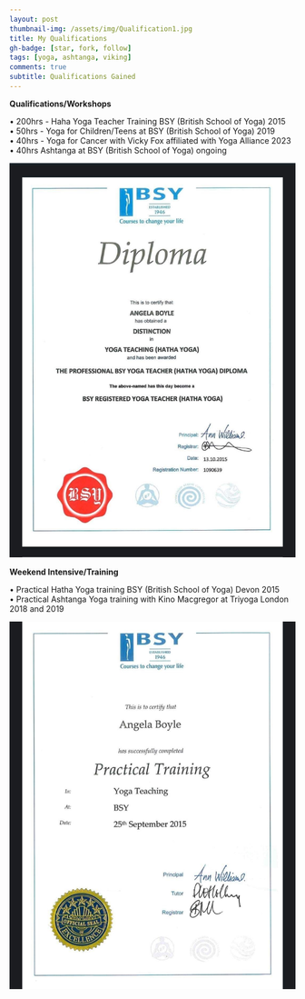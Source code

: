 ```yaml
---
layout: post
thumbnail-img: /assets/img/Qualification1.jpg
title: My Qualifications 
gh-badge: [star, fork, follow]
tags: [yoga, ashtanga, viking]
comments: true
subtitle: Qualifications Gained
---
```


**Qualifications/Workshops**

• 200hrs - Haha Yoga Teacher Training BSY (British School of Yoga) 2015   
• 50hrs - Yoga for Children/Teens at BSY (British School of Yoga) 2019   
• 40hrs - Yoga for Cancer with Vicky Fox affiliated with Yoga Alliance 2023   
• 40hrs Ashtanga at BSY (British School of Yoga) ongoing    

<img title="Qualification 2" alt="" src="/assets/img/Qualification2.jpg">

**Weekend Intensive/Training**

• Practical Hatha Yoga training BSY (British School of Yoga) Devon 2015   
• Practical Ashtanga Yoga training with Kino Macgregor at Triyoga London 2018 and 2019   

<img title="Qualification 3" alt="" src="/assets/img/Qualification3.jpg">
